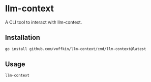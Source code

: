 # llm-context

A CLI tool to interact with llm-context.

## Installation

```bash
go install github.com/voffkin/llm-context/cmd/llm-context@latest
```

## Usage

```bash
llm-context
```
